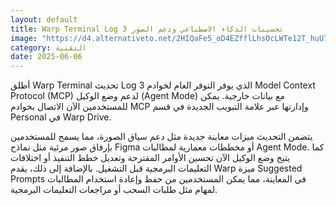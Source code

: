 ```yaml
---
layout: default
title: Warp Terminal Log 3 تحسينات الذكاء الاصطناعي ودعم الصور
image: "https://d4.alternativeto.net/2HIQaFe5_oD4EZfflLhsOcLWTe12T_huU7eHyT38xJU/rs:fill:1520:760:0/g:ce:0:0/YWJzOi8vZGlzdC9jb250ZW50LzE3NDkxNjE5MTg2OTQucG5n.png"
category: التقنية
date: 2025-06-06
---
```


أطلق Warp Terminal تحديث Log 3 الذي يوفر التوفر العام لخوادم Model Context Protocol (MCP) لدعم وضع الوكيل (Agent Mode) مع بيانات خارجية. يمكن للمستخدمين الآن الاتصال بخوادم MCP وإدارتها عبر علامة التبويب الجديدة في قسم Personal في Warp Drive.

يتضمن التحديث ميزات معاينة جديدة مثل دعم سياق الصورة، مما يسمح للمستخدمين بإرفاق صور مرئية مثل نماذج Figma أو مخططات معمارية لمطالبات Agent Mode. كما يتيح وضع الوكيل الآن تحسين الأوامر المقترحة وتعديل خطط التنفيذ أو اختلافات التعليمات البرمجية قبل التشغيل. بالإضافة إلى ذلك، يقدم Warp ميزة Suggested Prompts في المعاينة، مما يمكن المستخدمين من حفظ وإعادة استخدام المطالبات لمهام مثل طلبات السحب أو مراجعات التعليمات البرمجية.
